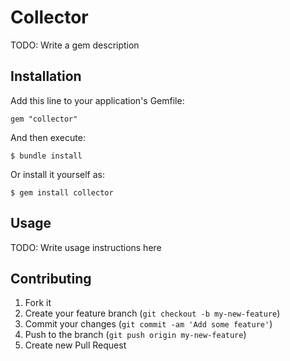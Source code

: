 # Collector

TODO: Write a gem description

## Installation

Add this line to your application's Gemfile:

    gem "collector"

And then execute:

    $ bundle install

Or install it yourself as:

    $ gem install collector

## Usage

TODO: Write usage instructions here

## Contributing

1. Fork it
2. Create your feature branch (`git checkout -b my-new-feature`)
3. Commit your changes (`git commit -am 'Add some feature'`)
4. Push to the branch (`git push origin my-new-feature`)
5. Create new Pull Request
